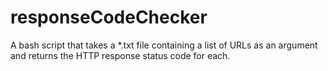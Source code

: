 # responseCodeChecker
A bash script that takes a *.txt file containing a list of URLs as an argument and returns the HTTP response status code for each.

